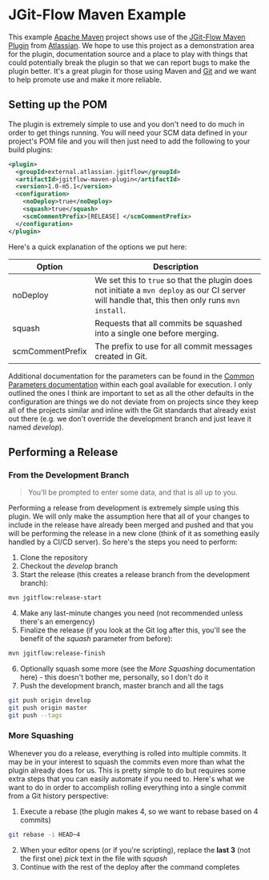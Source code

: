 # JGit-Flow Maven Example

This example [Apache Maven](http://maven.apache.org) project shows use of the [JGit-Flow Maven Plugin](https://bitbucket.org/atlassian/jgit-flow/wiki/Home) from [Atlassian](https://www.atlassian.com).  We hope to use this project as a demonstration area for the plugin, documentation source and a place to play with things that could potentially break the plugin so that we can report bugs to make the plugin better.  It's a great plugin for those using Maven and [Git](https://git-scm.com) and we want to help promote use and make it more reliable.

## Setting up the POM

The plugin is extremely simple to use and you don't need to do much in order to get things running.  You will need your SCM data defined in your project's POM file and you will then just need to add the following to your build plugins:

```xml
<plugin>
  <groupId>external.atlassian.jgitflow</groupId>
  <artifactId>jgitflow-maven-plugin</artifactId>
  <version>1.0-m5.1</version>
  <configuration>
    <noDeploy>true</noDeploy>
    <squash>true</squash>
    <scmCommentPrefix>[RELEASE] </scmCommentPrefix>
  </configuration>
</plugin>
```

Here's a quick explanation of the options we put here:

| Option              | Description                                                                                                                                     |
| ------------------- | ----------------------------------------------------------------------------------------------------------------------------------------------- |
| noDeploy            | We set this to `true` so that the plugin does not initiate a `mvn deploy` as our CI server will handle that, this then only runs `mvn install`. |
| squash              | Requests that all commits be squashed into a single one before merging.                                                                         |
| scmCommentPrefix    | The prefix to use for all commit messages created in Git.                                                                                       |

Additional documentation for the parameters can be found in the [Common Parameters documentation](https://bitbucket.org/atlassian/jgit-flow/wiki/goals.wiki#!common-parameters) within each goal available for execution.  I only outlined the ones I think are important to set as all the other defaults in the configuration are things we do not deviate from on projects since they keep all of the projects similar and inline with the Git standards that already exist out there (e.g. we don't override the development branch and just leave it named *develop*).

## Performing a Release

### From the Development Branch

> You'll be prompted to enter some data, and that is all up to you.

Performing a release from development is extremely simple using this plugin.  We will only make the assumption here that all of your changes to include in the release have already been merged and pushed and that you will be performing the release in a new clone (think of it as something easily handled by a CI/CD server).  So here's the steps you need to perform:
 
1.  Clone the repository
2.  Checkout the *develop* branch
3.  Start the release (this creates a release branch from the development branch):
```bash
mvn jgitflow:release-start
```
4.  Make any last-minute changes you need (not recommended unless there's an emergency)
5.  Finalize the release (if you look at the Git log after this, you'll see the benefit of the *squash* parameter from before):
```bash
mvn jgitflow:release-finish
```
6.  Optionally squash some more (see the *More Squashing* documentation here) - this doesn't bother me, personally, so I don't do it
7.  Push the development branch, master branch and all the tags
```bash
git push origin develop
git push origin master
git push --tags
```

### More Squashing

Whenever you do a release, everything is rolled into multiple commits.  It may be in your interest to squash the commits even more than what the plugin already does for us.  This is pretty simple to do but requires some extra steps that you can easily automate if you need to.  Here's what we want to do in order to accomplish rolling everything into a single commit from a Git history perspective:

1.  Execute a rebase (the plugin makes 4, so we want to rebase based on 4 commits)
```bash
git rebase -i HEAD~4
```
2.  When your editor opens (or if you're scripting), replace the **last 3** (not the first one) *pick* text in the file with *squash*
3.  Continue with the rest of the deploy after the command completes
